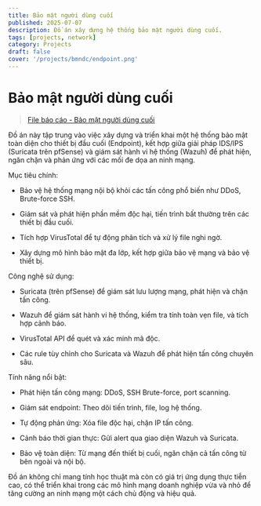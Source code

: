 ```yaml
---
title: Bảo mật người dùng cuối
published: 2025-07-07
description: Đồ án xây dựng hệ thống bảo mật người dùng cuối.
tags: [projects, network]
category: Projects
draft: false
cover: '/projects/bmndc/endpoint.png'
---
```


# Bảo mật người dùng cuối

> [File báo cáo - Bảo mật người dùng cuối](/public/projects/bmndc/TranQuangKhai-22DH114583-BMNDC.pdf)

Đồ án này tập trung vào việc xây dựng và triển khai một hệ thống bảo mật toàn diện cho thiết bị đầu cuối (Endpoint), kết hợp giữa giải pháp IDS/IPS (Suricata trên pfSense) và giám sát hành vi hệ thống (Wazuh) để phát hiện, ngăn chặn và phản ứng với các mối đe dọa an ninh mạng.

Mục tiêu chính:

* Bảo vệ hệ thống mạng nội bộ khỏi các tấn công phổ biến như DDoS, Brute-force SSH.

* Giám sát và phát hiện phần mềm độc hại, tiến trình bất thường trên các thiết bị đầu cuối.

* Tích hợp VirusTotal để tự động phân tích và xử lý file nghi ngờ.

* Xây dựng mô hình bảo mật đa lớp, kết hợp giữa bảo vệ mạng và bảo vệ thiết bị.

Công nghệ sử dụng:

* Suricata (trên pfSense) để giám sát lưu lượng mạng, phát hiện và chặn tấn công.

* Wazuh để giám sát hành vi hệ thống, kiểm tra tính toàn vẹn file, và tích hợp cảnh báo.

* VirusTotal API để quét và xác minh mã độc.

* Các rule tùy chỉnh cho Suricata và Wazuh để phát hiện tấn công chuyên sâu.

Tính năng nổi bật:

* Phát hiện tấn công mạng: DDoS, SSH Brute-force, port scanning.

* Giám sát endpoint: Theo dõi tiến trình, file, log hệ thống.

* Tự động phản ứng: Xóa file độc hại, chặn IP tấn công.

* Cảnh báo thời gian thực: Gửi alert qua giao diện Wazuh và Suricata.

* Bảo vệ toàn diện: Từ mạng đến thiết bị cuối, ngăn chặn cả tấn công từ bên ngoài và nội bộ.

Đồ án không chỉ mang tính học thuật mà còn có giá trị ứng dụng thực tiễn cao, có thể triển khai trong các mô hình mạng doanh nghiệp vừa và nhỏ để tăng cường an ninh mạng một cách chủ động và hiệu quả.